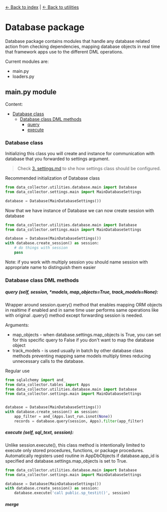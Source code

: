 [← Back to index](1.%20index.md) | [← Back to utilities](4.%20utilities.md)

# Database package

Database package contains modules that handle any database related action from checking dependencies, 
mapping database objects in real time that framework apps use to the different DML operations.

Current modules are:
- main.py
- loaders.py


## main.py module
Content:
- [Database class](#database-class)
  - [Database class DML methods](#database-dml-methods)
    - [query](#database-query)
    - [execute](#database-execute)

### Database class <a id="database-class"></a>
Initializing this class you will create and instance for communication with database that you 
forwarded to settings argument. 

> Check [3. settings.md](3.%20settings.md) to she how settings class should be configured.

Recommended initialization of Database class 
```python
from data_collector.utilities.database.main import Database
from data_collector.settings.main import MainDatabaseSettings

database = Database(MainDatabaseSettings())
```

Now that we have instance of Database we can now create session with database

```python
from data_collector.utilities.database.main import Database
from data_collector.settings.main import MainDatabaseSettings

database = Database(MainDatabaseSettings())
with database.create_session() as session:
    # do things with session
    pass
```

Note: if you work with multiply session you should name session with appropriate name to 
distinguish them easier

### Database class DML methods <a id="database-dml-methods"></a>
##### query (self, session, *models, map_objects=True, track_models=None): <a id="database-query"></a>

Wrapper around session.query() method that enables mapping ORM objects in
realtime if enabled and in same time user performs same operations like with 
original .query() method except forwarding session is needed.

Arguments:
- map_objects - when database.settings.map_objects is True, you can set for this 
specific query to False if you don't want to map the database object
- track_models - is used usually in batch by other database class methods 
preventing mapping same models multiply times reducing unnecessary calls to the database.

Regular use
```python
from sqlalchemy import and_
from data_collector.tables import Apps
from data_collector.utilities.database.main import Database
from data_collector.settings.main import MainDatabaseSettings


database = Database(MainDatabaseSettings())
with database.create_session() as session:
    app_filter = and_(Apps.last_run.isnot(None))
    records = database.query(session, Apps).filter(app_filter)
```

##### execute (self, sql_text, session): <a id="database-execute"></a>
Unlike session.execute(), this class method is intentionally limited to execute
only stored procedures, functions, or package procedures.
Automatically registers used routine in AppDbObjects if database.app_id is specified and 
database.settings.map_objects is set to True.

```python
from data_collector.utilities.database.main import Database
from data_collector.settings.main import MainDatabaseSettings

database = Database(MainDatabaseSettings())
with database.create_session() as session:
    database.execute('call public.sp_testit()', session)
```


##### merge